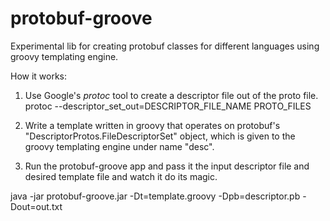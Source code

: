 protobuf-groove
===============

Experimental lib for creating protobuf classes for different languages using groovy templating engine.

How it works:
1. Use Google's _protoc_ tool to create a descriptor file out of the proto file.
   protoc --descriptor_set_out=DESCRIPTOR_FILE_NAME PROTO_FILES

2. Write a template written in groovy that operates on protobuf's "DescriptorProtos.FileDescriptorSet" object,
which is given to the groovy templating engine under name "desc".

3. Run the protobuf-groove app and pass it the input descriptor file and desired template file and watch it do its magic.


java -jar protobuf-groove.jar -Dt=template.groovy -Dpb=descriptor.pb -Dout=out.txt
